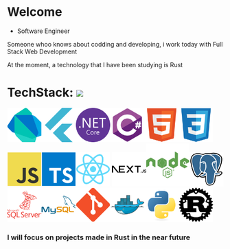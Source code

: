 <h1> Welcome </h1>
<ul>
  <li>Software Engineer </li>
</ul>

Someone whoo knows about codding and developing, i work today with Full Stack Web Development

At the moment, a technology that I have been studying is Rust



<h1>TechStack: <img src="#" height="80px" /></h1>

<img src="https://raw.githubusercontent.com/devicons/devicon/55609aa5bd817ff167afce0d965585c92040787a/icons/dart/dart-original.svg" height="80px"/><img src="https://raw.githubusercontent.com/devicons/devicon/55609aa5bd817ff167afce0d965585c92040787a/icons/flutter/flutter-plain.svg" height="80px" /><img src="https://github.com/devicons/devicon/blob/master/icons/dotnetcore/dotnetcore-original.svg" height="80px"/><img src="https://github.com/devicons/devicon/blob/master/icons/csharp/csharp-original.svg" height="80px"/><img src="https://github.com/devicons/devicon/blob/master/icons/html5/html5-original.svg" height="80px"/><img src="https://github.com/devicons/devicon/blob/master/icons/css3/css3-original.svg" height="80px"/><img src="https://raw.githubusercontent.com/devicons/devicon/55609aa5bd817ff167afce0d965585c92040787a/icons/javascript/javascript-original.svg" height="80px" /><img src="https://github.com/devicons/devicon/blob/master/icons/typescript/typescript-original.svg" height="80px" /><img src="https://github.com/devicons/devicon/blob/master/icons/react/react-original.svg" height="80px" />
  <img src="https://github.com/devicons/devicon/blob/master/icons/nextjs/nextjs-original-wordmark.svg" height="80px" /><img src="https://github.com/devicons/devicon/blob/master/icons/nodejs/nodejs-plain-wordmark.svg" height="100px" /><img src="https://raw.githubusercontent.com/devicons/devicon/55609aa5bd817ff167afce0d965585c92040787a/icons/postgresql/postgresql-original.svg" height="80px"/><img src="https://github.com/devicons/devicon/blob/master/icons/microsoftsqlserver/microsoftsqlserver-plain-wordmark.svg" height="80px"/><img src="https://github.com/devicons/devicon/blob/master/icons/mysql/mysql-original-wordmark.svg" height="80px"/><img src="https://raw.githubusercontent.com/devicons/devicon/55609aa5bd817ff167afce0d965585c92040787a/icons/git/git-original.svg" height="80px"/><img src="https://github.com/devicons/devicon/blob/master/icons/docker/docker-original.svg" height="80px"/><img src="https://github.com/devicons/devicon/blob/master/icons/python/python-original.svg" height="80px"/><img src="https://github.com/devicons/devicon/blob/master/icons/rust/rust-original.svg" height="80px"/>

<h3> I will focus on projects made in Rust in the near future </h3> 

<!---
Rafael-Julio-2242/Rafael-Julio-2242 is a ✨ special ✨ repository because its `README.md` (this file) appears on your GitHub profile.
You can click the Preview link to take a look at your changes.
--->
